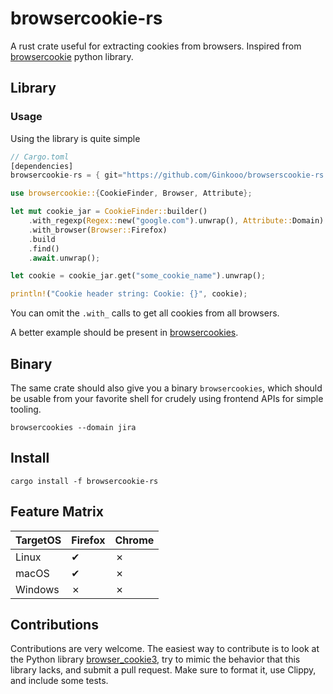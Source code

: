 
# browsercookie-rs

A rust crate useful for extracting cookies from browsers. Inspired from [browsercookie](https://pypi.org/project/browsercookie/) python library.

## Library

### Usage

Using the library is quite simple

```rust
// Cargo.toml
[dependencies]
browsercookie-rs = { git="https://github.com/Ginkooo/browserscookie-rs.git", branch="main" }
```

```rust
use browsercookie::{CookieFinder, Browser, Attribute};

let mut cookie_jar = CookieFinder::builder()
    .with_regexp(Regex::new("google.com").unwrap(), Attribute::Domain)
    .with_browser(Browser::Firefox)
    .build
    .find()
    .await.unwrap();

let cookie = cookie_jar.get("some_cookie_name").unwrap();

println!("Cookie header string: Cookie: {}", cookie);
```

You can omit the `.with_` calls to get all cookies from all browsers.

A better example should be present in [browsercookies](src/bin.rs).

## Binary

The same crate should also give you a binary `browsercookies`, which should be usable from your favorite shell for crudely using frontend APIs for simple tooling.

```console
browsercookies --domain jira
```

## Install

```console
cargo install -f browsercookie-rs
```

## Feature Matrix

| TargetOS | Firefox | Chrome |
|----------|---------|--------|
| Linux    | ✔       | ✗      |
| macOS    | ✔       | ✗      |
| Windows  | ✗       | ✗      |

## Contributions

Contributions are very welcome. The easiest way to contribute is to look at the Python library [browser_cookie3](https://github.com/borisbabic/browser_cookie3), try to mimic the behavior that this library lacks, and submit a pull request. Make sure to format it, use Clippy, and include some tests.
